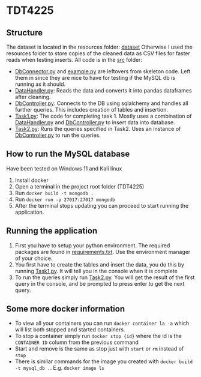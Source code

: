 # TDT4225

## Structure
The dataset is located in the resources folder: [dataset](resources/dataset/)
Otherwise I used the resources folder to store copies of the cleaned data as CSV files for faster reads when testing inserts.
All code is in the [src](src/) folder:
- [DbConnector.py](src/DbConnector.py) and [example.py](src/example.py) are leftovers from skeleton code. Left them in since they are nice to have for testing if the MySQL db is running as it should.
- [DataHandler.py](src/DataHandler.py): Reads the data and converts it into pandas dataframes after cleaning.
- [DbController.py](src/DbController.py): Connects to the DB using sqlalchemy and handles all further queries. This includes creation of tables and insertion.
- [Task1.py](src/Task1.py): The code for completing task 1. Mostly uses a combination of [DataHandler.py](src/DataHandler.py) and [DbController.py](src/DbController.py) to insert data into database.
- [Task2.py](src/Task2.py): Runs the queries specified in Task2. Uses an instance of [DbController.py](src/DbController.py) to run the queries.

## How to run the MySQL database
Have been tested on Windows 11 and Kali linux
1. Install docker
2. Open a terminal in the project root folder (TDT4225)
3. Run `docker build -t mongodb .`
4. Run `docker run -p 27017:27017 mongodb`
5. After the terminal stops updating you can proceed to start running the application.

## Running the application
1. First you have to setup your python environment. The required packages are found in [requirements.txt](requirements.txt). Use the environment manager of your choice.
2. You first have to create the tables and insert the data, you do this by running [Task1.py](src/Task1.py). It will tell you in the console when it is complete
3. To run the queries simply run [Task2.py](src/Task2.py). You will get the result of the first query in the console, and be prompted to press enter to get the next query.

## Some more docker information
- To view all your containers you can run `docker container la -a` which will list both stopped and started containers.
- To stop a container simply run `docker stop {id}` where the id is the `CONTAINER ID` column from the previous command
- Start and remove is the same as stop just with `start` or `rm` instead of `stop`
- There is similar commands for the image you created with `docker build -t mysql_db .`. E.g. `docker image ls`